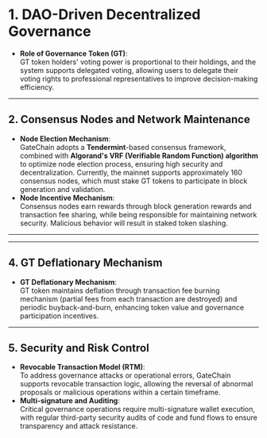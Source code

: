 # 1. **DAO-Driven Decentralized Governance**

- **Role of Governance Token (GT)**:  
  GT token holders' voting power is proportional to their holdings, and the system supports delegated voting, allowing users to delegate their voting rights to professional representatives to improve decision-making efficiency.

---

## 2. **Consensus Nodes and Network Maintenance**
- **Node Election Mechanism**:  
  GateChain adopts a **Tendermint**-based consensus framework, combined with **Algorand's VRF (Verifiable Random Function) algorithm** to optimize node election process, ensuring high security and decentralization. Currently, the mainnet supports approximately 160 consensus nodes, which must stake GT tokens to participate in block generation and validation.
- **Node Incentive Mechanism**:  
  Consensus nodes earn rewards through block generation rewards and transaction fee sharing, while being responsible for maintaining network security. Malicious behavior will result in staked token slashing.

---


---

## 4. **GT Deflationary Mechanism**
- **GT Deflationary Mechanism**:  
  GT token maintains deflation through transaction fee burning mechanism (partial fees from each transaction are destroyed) and periodic buyback-and-burn, enhancing token value and governance participation incentives.

---

## 5. **Security and Risk Control**
- **Revocable Transaction Model (RTM)**:  
  To address governance attacks or operational errors, GateChain supports revocable transaction logic, allowing the reversal of abnormal proposals or malicious operations within a certain timeframe.
- **Multi-signature and Auditing**:  
  Critical governance operations require multi-signature wallet execution, with regular third-party security audits of code and fund flows to ensure transparency and attack resistance.
